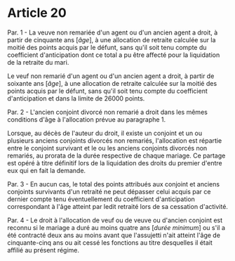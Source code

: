 # Article 20

Par. 1 - La veuve non remariée d'un agent ou d'un ancien agent a droit, à partir de cinquante ans [*âge*], à une allocation de retraite calculée sur la moitié des points acquis par le défunt, sans qu'il soit tenu compte du coefficient d'anticipation dont ce total a pu être affecté pour la liquidation de la retraite du mari.

Le veuf non remarié d'un agent ou d'un ancien agent a droit, à partir de soixante ans [*âge*], à une allocation de retraite calculée sur la moitié des points acquis par le défunt, sans qu'il soit tenu compte du coefficient d'anticipation et dans la limite de 26000 points.

Par. 2 - L'ancien conjoint divorcé non remarié a droit dans les mêmes conditions d'âge à l'allocation prévue au paragraphe 1.

Lorsque, au décès de l'auteur du droit, il existe un conjoint et un ou plusieurs anciens conjoints divorcés non remariés, l'allocation est répartie entre le conjoint survivant et le ou les anciens conjoints divorcés non remariés, au prorata de la durée respective de chaque mariage. Ce partage est opéré à titre définitif lors de la liquidation des droits du premier d'entre eux qui en fait la demande.

Par. 3 - En aucun cas, le total des points attribués aux conjoint et anciens conjoints survivants d'un retraité ne peut dépasser celui acquis par ce dernier compte tenu éventuellement du coefficient d'anticipation correspondant à l'âge atteint par ledit retraité lors de sa cessation d'activité.

Par. 4 - Le droit à l'allocation de veuf ou de veuve ou d'ancien conjoint est reconnu si le mariage a duré au moins quatre ans [*durée minimum*] ou s'il a été contracté deux ans au moins avant que l'assujetti n'ait atteint l'âge de cinquante-cinq ans ou ait cessé les fonctions au titre desquelles il était affilié au présent régime.
